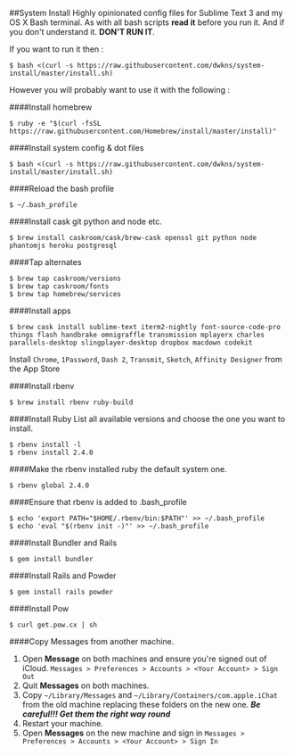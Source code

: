 ##System Install
Highly opinionated config files for Sublime Text 3 and my OS X Bash terminal.
As with all bash scripts **read it** before you run it. And if you don't understand it. **DON'T RUN IT**.

If you want to run it then :

    $ bash <(curl -s https://raw.githubusercontent.com/dwkns/system-install/master/install.sh)

However you will probably want to use it with the following :

####Install homebrew

    $ ruby -e "$(curl -fsSL https://raw.githubusercontent.com/Homebrew/install/master/install)"

####Install system config & dot files

    $ bash <(curl -s https://raw.githubusercontent.com/dwkns/system-install/master/install.sh)
 
####Reload the bash profile

    $ ~/.bash_profile 

####Install cask git python and node etc.

    $ brew install caskroom/cask/brew-cask openssl git python node phantomjs heroku postgresql 

####Tap alternates 
    
    $ brew tap caskroom/versions
    $ brew tap caskroom/fonts
    $ brew tap homebrew/services

####Install apps
    
````
$ brew cask install sublime-text iterm2-nightly font-source-code-pro things flash handbrake omnigraffle transmission mplayerx charles parallels-desktop slingplayer-desktop dropbox macdown codekit
````

Install `Chrome`, `1Password`, `Dash 2`, `Transmit`, `Sketch`, `Affinity Designer` from the App Store

####Install rbenv
    
    $ brew install rbenv ruby-build
    
    
####Install Ruby
List all available versions and choose the one you want to install.

    $ rbenv install -l
    $ rbenv install 2.4.0

####Make the rbenv installed ruby the default system one.

    $ rbenv global 2.4.0

####Ensure that rbenv is added to .bash_profile

    $ echo 'export PATH="$HOME/.rbenv/bin:$PATH"' >> ~/.bash_profile  
    $ echo 'eval "$(rbenv init -)"' >> ~/.bash_profile  

####Install Bundler and Rails
    
    $ gem install bundler 

####Install Rails and Powder

    $ gem install rails powder

####Install Pow

    $ curl get.pow.cx | sh

####Copy Messages from another machine.

1. Open **Message** on both machines and ensure you're signed out of iCloud. `Messages > Preferences > Accounts > <Your Account> > Sign Out`
2. Quit **Messages** on both machines.
3. Copy `~/Library/Messages` and `~/Library/Containers/com.apple.iChat` from the old machine replacing these folders on the new one. ***Be careful!!! Get them the right way round***
4. Restart your machine.
5. Open **Messages** on the new machine and sign in `Messages > Preferences > Accounts > <Your Account> > Sign In`
